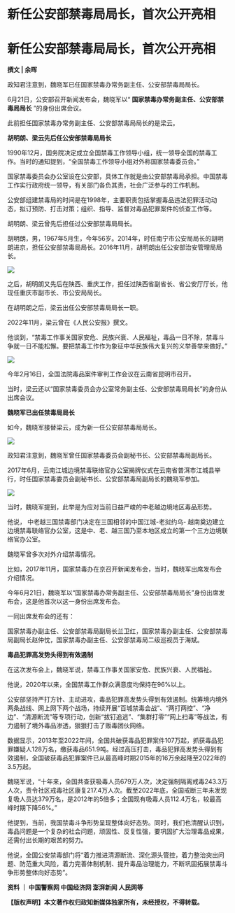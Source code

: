# 新任公安部禁毒局局长，首次公开亮相

# 新任公安部禁毒局局长，首次公开亮相

**撰文 | 余晖**

政知君注意到，魏晓军已任国家禁毒办常务副主任、公安部禁毒局局长。

6月21日，公安部召开新闻发布会，魏晓军以“ **国家禁毒办常务副主任、公安部禁毒局局长** ”的身份出席会议。

此前担任国家禁毒办常务副主任、公安部禁毒局局长的是梁云。

**胡明朗、梁云先后任公安部禁毒局局长**

1990年12月，国务院决定成立全国禁毒工作领导小组，统一领导全国的禁毒工作。当时的通知提到，“全国禁毒工作领导小组对外称国家禁毒委员会。”

国家禁毒委员会办公室设在公安部，具体工作就是由公安部禁毒局承担。中国禁毒工作实行政府统一领导，有关部门各负其责，社会广泛参与的工作机制。

公安部组建禁毒局的时间是在1998年，主要职责包括掌握毒品违法犯罪活动动态，拟订预防、打击对策；组织、指导、监督对毒品犯罪案件的侦查工作等。

胡明朗、梁云曾先后担任过公安部禁毒局局长。

胡明朗，男，1967年5月生，今年56岁。2014年，时任南宁市公安局局长的胡明朗进京，担任公安部禁毒局局长。2016年11月，胡明朗出任公安部治安管理局局长。

![](https://inews.gtimg.com/news_bt/O7-joBRl09JSOXzLimjZ4JUCMqqsURCitNVN8gT-71-yQAA/1000)

之后，胡明朗又先后在陕西、重庆工作，担任过陕西省副省长、省公安厅厅长，他现任重庆市副市长、市公安局局长。

在胡明朗之后，梁云出任公安部禁毒局局长一职。

2022年11月，梁云曾在《人民公安报》撰文。

他谈到，“禁毒工作事关国家安危、民族兴衰、人民福祉，毒品一日不除，禁毒斗争就一日不能松懈。要把禁毒工作作为象征中华民族伟大复兴的义举善举来做好。”

![](https://inews.gtimg.com/news_bt/Ofj6sZlqOxN9YC6hU3h1a6HqEc1sZ_BgrgXKGgxyit9pMAA/1000)

今年2月16日，全国法院毒品案件审判工作会议在云南省昆明市召开。

当时，梁云还以“国家禁毒委员会办公室常务副主任、公安部禁毒局局长”的身份从出席会议。

**魏晓军已出任禁毒局局长**

如今，魏晓军接替梁云，成为新一任公安部禁毒局局长。

![](https://inews.gtimg.com/news_bt/OA6apPRCh1qai6_trGANcFaufadu9YblHSADJg5LeNwgMAA/1000)

政知君注意到，魏晓军曾任国家禁毒委员会副秘书长、公安部禁毒局副局长。

2017年6月，云南江城边境禁毒联络官办公室揭牌仪式在云南省普洱市江城县举行，时任国家禁毒委员会副秘书长、公安部禁毒局副局长的魏晓军参加。

![](https://inews.gtimg.com/news_bt/O0e0luVWgAPbN1sYuyFGzwnGXJQxTM98yVeSvhKqlOW6UAA/1000)

当时，魏晓军提到，此举是为应对当前日益严峻的中老越边境地区毒品形势。

他说， 中老越三国禁毒部门决定在三国相邻的中国江城-老挝约乌-
越南奠边建立边境禁毒联络官办公室，这是中、老、越三国乃至本地区成立的第一个三方边境联络官办公室。

魏晓军曾多次对外介绍禁毒情况。

比如，2017年11月，国家禁毒办在京召开新闻发布会，当时，魏晓军出席发布会介绍情况。

今年6月21日，魏晓军以“国家禁毒办常务副主任、公安部禁毒局局长”身份出席发布会，这是他首次以这一身份出席发布会。

一同出席发布会的还有：

国家禁毒办副主任、公安部禁毒局副局长兰卫红，国家禁毒办副主任、公安部禁毒局副局长赵仲忱，国家禁毒办副主任、公安部禁毒局二级巡视员于海斌。

**毒品犯罪高发势头得到有效遏制**

在这次发布会上，魏晓军说，禁毒工作事关国家安危、民族兴衰、人民福祉。

他说，2020年以来，全国禁毒工作群众满意度均保持在96%以上。

公安部坚持严打方针、主动进攻，毒品犯罪高发势头得到有效遏制。统筹境内境外两条战线、网上网下两个战场，持续开展“百城禁毒会战”、“两打两控”、“净边”、“清源断流”等专项行动，创新“拔钉追逃”、“集群打零”“网上扫毒”等战法，有力遏制了境外毒品渗透，狠狠打击了贩毒团伙网络。

数据显示，2013年至2022年间，全国共破获毒品犯罪案件107万起，抓获毒品犯罪嫌疑人128万名，缴获毒品651.9吨。经过高压打击，毒品犯罪高发势头得到有效遏制，全国破获毒品犯罪案件已从最高峰时期2015年的16万余起降至2022年的3.5万起。

魏晓军说，“十年来，全国共查获吸毒人员679万人次，决定强制隔离戒毒243.3万人次，责令社区戒毒社区康复217.4万人次。截至2022年底，全国戒断三年未发现复吸人员达379万名，是2012年的5倍多；全国现有吸毒人员112.4万名，较最高峰时期下降56%。”

他提到，当前，我国禁毒斗争形势呈现整体向好态势。同时，我们也清醒认识到，毒品问题是一个复杂的社会问题，顽固性、反复性强，要巩固扩大治理毒品成果，还需付出长期的艰苦的努力。

他说，全国公安禁毒部门将“着力推进清源断流、深化源头管控，着力整治突出问题、防范重大风险，着力完善体制机制、提升毒品治理能力，不断巩固拓展禁毒斗争形势整体向好态势”。

**资料 ｜ 中国警察网 中国经济网 澎湃新闻 人民网等**

**【版权声明】本文著作权归政知新媒体独家所有，未经授权，不得转载。**

